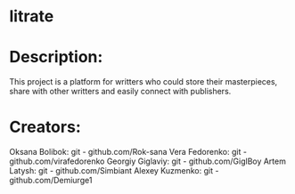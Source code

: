 # litrate

# Description:
This project is a platform for writters who could store their masterpieces, share with other writters and easily connect with publishers.

# Creators:
Oksana Bolibok: git - github.com/Rok-sana 
Vera Fedorenko: git - github.com/virafedorenko
Georgiy Giglaviy: git - github.com/GiglBoy
Artem Latysh: git - github.com/Simbiant
Alexey Kuzmenko: git - github.com/Demiurge1
